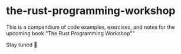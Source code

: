 # the-rust-programming-workshop

This is a compendium of code examples, exercises, and notes for the upcoming book "The Rust Programming Workshop""

Stay tuned 👀
